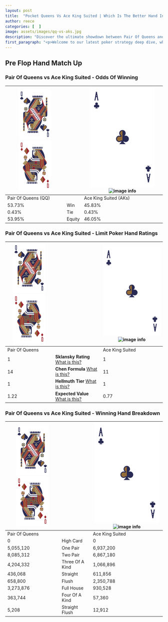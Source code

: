 ```yaml
---
layout: post
title:  "Pocket Queens Vs Ace King Suited | Which Is The Better Hand In Poker? A Complete Guide"
author: reece
categories: [  ]
image: assets/images/qq-vs-aks.jpg
description: "Discover the ultimate showdown between Pair Of Queens and Ace King Suited in poker! Uncover the odds, strategies, and scenarios where one hand triumphs over the other. Get ready to up your poker game with this thrilling analysis."
first_paragraph: "<p>Welcome to our latest poker strategy deep dive, where we're pitting two distinct hands against each other in a high-stakes showdown: Pair Of Queens vs Ace King Suited.</p><p>In the dynamic world of poker, every decision counts, and knowing which hand holds the upper hand is key to your success at the table.</p><p>In this article, we'll dissect these two hands, explore the scenarios where one dominates the other, and equip you with the knowledge to make strategic choices that can tip the odds in your favor.</p><p>Get ready to unravel the intriguing dynamics of these poker hands and elevate your game to new heights.</p>"
---
```




[comment]: # (sp0)

## Pre Flop Hand Match Up

<div class="table hand-ratings" markdown="1"> 



### Pair Of Queens vs Ace King Suited - Odds Of Winning


    
| ![image info](assets/images/hand1/Q.png) ![image info](assets/images/hand1/Qo.png) |  | ![image info](assets/images/hand2/A.png) ![image info](assets/images/hand2/Ks.png) |
| -------- | -------- | -------- |
| Pair Of Queens (QQ) |  | Ace King Suited (AKs) |
| 53.73% | Win | 45.83% |
| 0.43% | Tie | 0.43% |
| 53.95% | Equity | 46.05% |




[comment]: # (sp1)



### Pair Of Queens vs Ace King Suited - Limit Poker Hand Ratings


    
| ![image info](assets/images/hand1/Q.png) ![image info](assets/images/hand1/Qo.png) |  | ![image info](assets/images/hand2/A.png) ![image info](assets/images/hand2/Ks.png) |
| -------- | -------- | -------- |
| Pair Of Queens |  | Ace King Suited |
| 1 | **Sklansky Rating** [What is this?](/sklansky-rating-explained) | 1 |
| 14 | **Chen Formula** [What is this?](/chen-formula-explained) | 11 |
| 1 | **Hellmuth Tier** [What is this?](/Hellmuth-tier-explained) | 1 |
| 1.22 | **Expected Value** [What is this?](/expected-value-explained) | 0.77 |




[comment]: # (sp2)



### Pair Of Queens vs Ace King Suited - Winning Hand Breakdown


    
| ![image info](assets/images/hand1/Q.png) ![image info](assets/images/hand1/Qo.png) |  | ![image info](assets/images/hand2/A.png) ![image info](assets/images/hand2/Ks.png) |
| -------- | -------- | -------- |
| Pair Of Queens |  | Ace King Suited |
| 0 | High Card | 0 |
| 5,055,120 | One Pair | 6,937,200 |
| 8,085,312 | Two Pair | 6,867,180 |
| 4,204,332 | Three Of A Kind | 1,066,896 |
| 436,068 | Straight | 611,856 |
| 658,800 | Flush | 2,350,788 |
| 3,273,876 | Full House | 930,528 |
| 363,744 | Four Of A Kind | 57,360 |
| 5,208 | Straight Flush | 12,912 |




[comment]: # (sp3)



</div>

[comment]: # (sp4)



[comment]: # (sp5)

